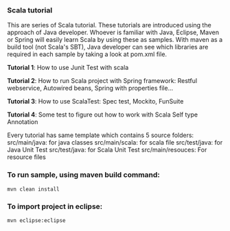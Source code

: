 ### Scala tutorial
This are series of Scala tutorial. These tutorials are introduced using the approach of Java developer. Whoever is familiar with Java, Eclipse, 
Maven or Spring will easily learn Scala by using these as samples. With maven as a build tool (not Scala's SBT), Java developer
can see which libraries are required in each sample by taking a look at pom.xml file. 

**Tutorial 1**: How to use Junit Test with scala

**Tutorial 2**: How to run Scala project with Spring framework: Restful webservice, Autowired beans, Spring with properties file...

**Tutorial 3**: How to use ScalaTest: Spec test, Mockito, FunSuite

**Tutorial 4**: Some test to figure out how to work with Scala Self type Annotation

Every tutorial has same template which contains 5 source folders:
	src/main/java: for java classes
	src/main/scala: for scala file
	src/test/java: for Java Unit Test
	src/test/java: for Scala Unit Test
	src/main/resouces: For resource files
	


### To run sample, using maven build command:
	
	mvn clean install
	
### To import project in eclipse:
			
	mvn eclipse:eclipse		
		
		